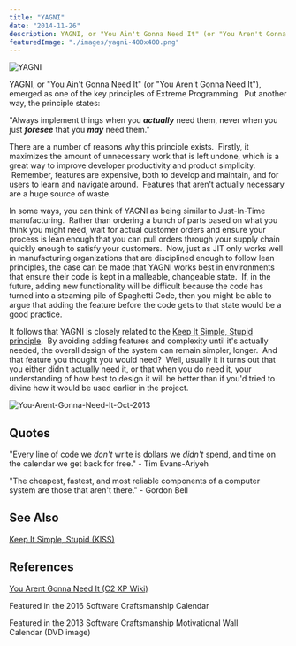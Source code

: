 ```yaml
---
title: "YAGNI"
date: "2014-11-26"
description: YAGNI, or "You Ain't Gonna Need It" (or "You Aren't Gonna Need It"), emerged as one of the key principles of Extreme Programming.
featuredImage: "./images/yagni-400x400.png"
---
```


![YAGNI](images/yagni-400x400.png)

YAGNI, or "You Ain't Gonna Need It" (or "You Aren't Gonna Need It"), emerged as one of the key principles of Extreme Programming.  Put another way, the principle states:

"Always implement things when you _**actually**_ need them, never when you just _**foresee**_ that you _**may**_ need them."

There are a number of reasons why this principle exists.  Firstly, it maximizes the amount of unnecessary work that is left undone, which is a great way to improve developer productivity and product simplicity.  Remember, features are expensive, both to develop and maintain, and for users to learn and navigate around.  Features that aren't actually necessary are a huge source of waste.

In some ways, you can think of YAGNI as being similar to Just-In-Time manufacturing.  Rather than ordering a bunch of parts based on what you think you might need, wait for actual customer orders and ensure your process is lean enough that you can pull orders through your supply chain quickly enough to satisfy your customers.  Now, just as JIT only works well in manufacturing organizations that are disciplined enough to follow lean principles, the case can be made that YAGNI works best in environments that ensure their code is kept in a malleable, changeable state.  If, in the future, adding new functionality will be difficult because the code has turned into a steaming pile of Spaghetti Code, then you might be able to argue that adding the feature before the code gets to that state would be a good practice.

It follows that YAGNI is closely related to the [Keep It Simple, Stupid principle](/principles/keep-it-simple).  By avoiding adding features and complexity until it's actually needed, the overall design of the system can remain simpler, longer.  And that feature you thought you would need?  Well, usually it it turns out that you either didn't actually need it, or that when you do need it, your understanding of how best to design it will be better than if you'd tried to divine how it would be used earlier in the project.

![You-Arent-Gonna-Need-It-Oct-2013](images/yagni2013-400x400.jpg)

## Quotes

"Every line of code we _don't_ write is dollars we _didn't_ spend, and time on the calendar we get back for free." - Tim Evans-Ariyeh

"The cheapest, fastest, and most reliable components of a computer system are those that aren't there." - Gordon Bell

## See Also

[Keep It Simple, Stupid (KISS)](/principles/keep-it-simple)

## References

[You Arent Gonna Need It (C2 XP Wiki)](http://c2.com/xp/YouArentGonnaNeedIt.html)

Featured in the 2016 Software Craftsmanship Calendar

Featured in the 2013 Software Craftsmanship Motivational Wall Calendar (DVD image)
